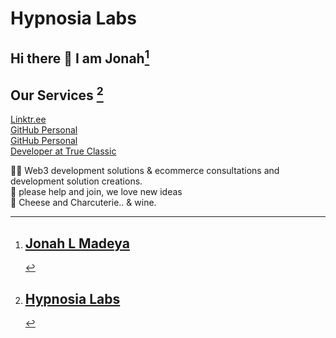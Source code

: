 # Hypnosia Labs

## Hi there 👋 I am Jonah[^1]
## Our Services [^2]

[^1]: ## [Jonah L Madeya](https://www.jonahlmadeya.com)  
  [Linktr.ee](https://linktr.ee/jonahlmadeya)  
  [GitHub Personal](https://github.com/thecoolagency)  
  [GitHub Personal](https://github.com/jonahtc)  
  [Developer at True Classic](https://trueclassictees.com/)  
  
[^2]: ## [Hypnosia Labs](https://hypnosialabs.com/)  
🙋‍♀️ Web3 development solutions & ecommerce consultations and development solution creations.  
🌈 please help and join, we love new ideas  
🍿 Cheese and Charcuterie.. & wine.  
